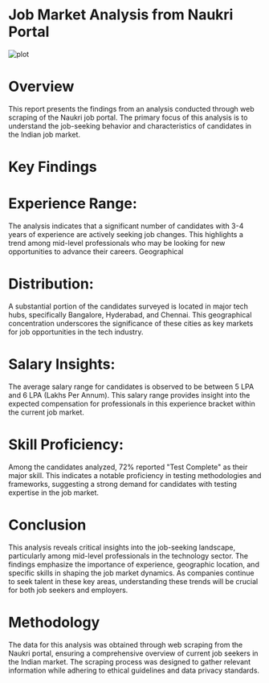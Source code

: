 # Job Market Analysis from Naukri Portal
![plot](https://github.com/user-attachments/assets/d3f6cab7-0d14-4114-9182-4ec6a6622049)
# Overview
This report presents the findings from an analysis conducted through web scraping of the Naukri job portal. The primary focus of this analysis is to understand the job-seeking behavior and characteristics of candidates in the Indian job market.

# Key Findings

# Experience Range:
The analysis indicates that a significant number of candidates with 3-4 years of experience are actively seeking job changes. This highlights a trend among mid-level professionals who may be looking for new opportunities to advance their careers.
Geographical 

# Distribution:
A substantial portion of the candidates surveyed is located in major tech hubs, specifically Bangalore, Hyderabad, and Chennai. This geographical concentration underscores the significance of these cities as key markets for job opportunities in the tech industry.

# Salary Insights:
The average salary range for candidates is observed to be between 5 LPA and 6 LPA (Lakhs Per Annum). This salary range provides insight into the expected compensation for professionals in this experience bracket within the current job market.

# Skill Proficiency:
Among the candidates analyzed, 72% reported "Test Complete" as their major skill. This indicates a notable proficiency in testing methodologies and frameworks, suggesting a strong demand for candidates with testing expertise in the job market.

# Conclusion
This analysis reveals critical insights into the job-seeking landscape, particularly among mid-level professionals in the technology sector. The findings emphasize the importance of experience, geographic location, and specific skills in shaping the job market dynamics. As companies continue to seek talent in these key areas, understanding these trends will be crucial for both job seekers and employers.

# Methodology
The data for this analysis was obtained through web scraping from the Naukri portal, ensuring a comprehensive overview of current job seekers in the Indian market. The scraping process was designed to gather relevant information while adhering to ethical guidelines and data privacy standards.
